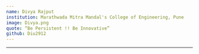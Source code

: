 ```yaml
---
name: Divya Rajput
institution: Marathwada Mitra Mandal's College of Engineering, Pune
image: Divya.png
quote: “Be Persistent !! Be Innovative”
github: Diu2912
---
```

---
